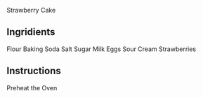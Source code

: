 Strawberry Cake

## Ingridients
Flour
Baking Soda
Salt
Sugar
Milk
Eggs
Sour Cream
Strawberries 

## Instructions
Preheat the Oven
